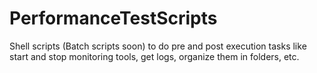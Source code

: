 # PerformanceTestScripts
Shell scripts (Batch scripts soon) to do pre and post execution tasks like start and stop monitoring tools, get logs, organize them in folders, etc.
